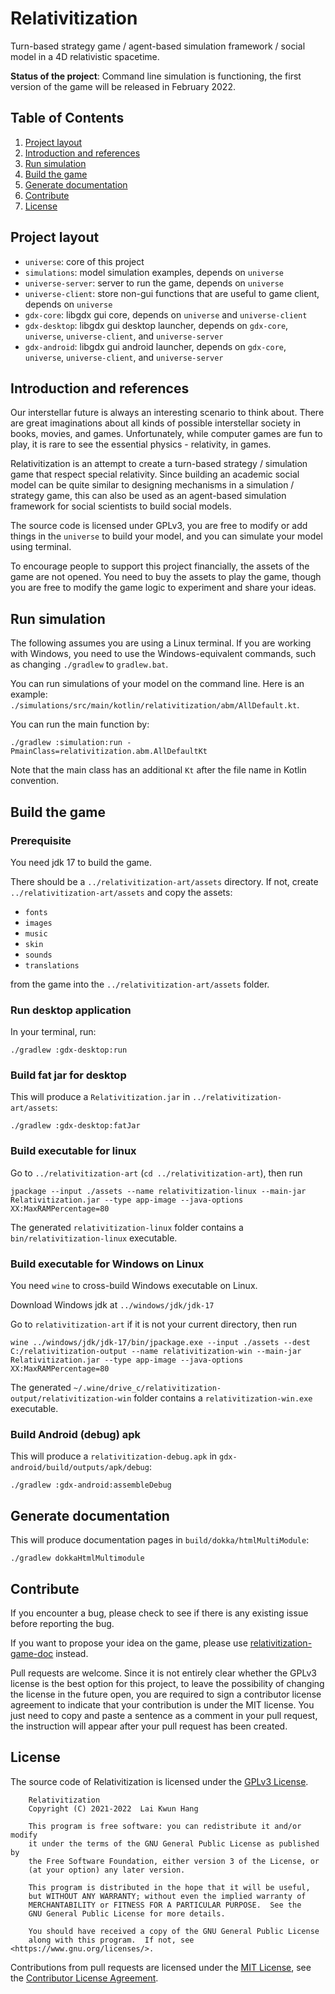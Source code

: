 # Relativitization
Turn-based strategy game / agent-based simulation framework / social model in a 4D relativistic spacetime.

**Status of the project**: Command line simulation is functioning, the first version of the game
will be released in February 2022.

## Table of Contents
1. [Project layout](#project-layout)
2. [Introduction and references](#introduction-and-references)
3. [Run simulation](#run-simulation)
4. [Build the game](#build-the-game)
5. [Generate documentation](#generate-documentation)
6. [Contribute](#contribute)
7. [License](#license)

## Project layout
* `universe`: core of this project
* `simulations`: model simulation examples, depends on `universe`
* `universe-server`: server to run the game, depends on `universe`
* `universe-client`: store non-gui functions that are useful to game client, depends on `universe`
* `gdx-core`: libgdx gui core, depends on `universe` and  `universe-client`
* `gdx-desktop`: libgdx gui desktop launcher, depends on `gdx-core`, `universe`,  `universe-client`, and `universe-server`
* `gdx-android`: libgdx gui android launcher, depends on `gdx-core`, `universe`,  `universe-client`, and `universe-server`

## Introduction and references
Our interstellar future is always an interesting scenario to think about. 
There are great imaginations about all kinds of possible interstellar society in books, movies, and games.
Unfortunately, while computer games are fun to play, it is rare to see the essential physics - relativity, in games.

Relativitization is an attempt to create a turn-based strategy / simulation game that respect special relativity.
Since building an academic social model can be quite similar to designing mechanisms in a simulation / strategy game,
this can also be used as an agent-based simulation framework for 
social scientists to build social models.

The source code is licensed under GPLv3, you are free to modify or add things in the `universe` to
build your model, and you can simulate your model using terminal.

To encourage people to support this project financially, the assets of the game are not opened.
You need to buy the assets to play the game, though you are free to modify the game logic to experiment and share
your ideas.

## Run simulation
The following assumes you are using a Linux terminal.
If you are working with Windows, you need to use the Windows-equivalent commands, 
such as changing `./gradlew` to `gradlew.bat`.

You can run simulations of your model on the command line. Here is an example: 
`./simulations/src/main/kotlin/relativitization/abm/AllDefault.kt`.

You can run the main function by:
```
./gradlew :simulation:run -PmainClass=relativitization.abm.AllDefaultKt
```

Note that the main class has an additional `Kt` after the file name in Kotlin convention.

## Build the game

### Prerequisite
You need jdk 17 to build the game.

There should be a `../relativitization-art/assets` directory. If not, create `../relativitization-art/assets`
and copy the assets:

* `fonts`
* `images`
* `music`
* `skin`
* `sounds`
* `translations`

from the game into the `../relativitization-art/assets` folder.

### Run desktop application
In your terminal, run:
```
./gradlew :gdx-desktop:run
```

### Build fat jar for desktop
This will produce a `Relativitization.jar` in `../relativitization-art/assets`:
```
./gradlew :gdx-desktop:fatJar
```

### Build executable for linux
Go to `../relativitization-art` (`cd ../relativitization-art`), then run
```
jpackage --input ./assets --name relativitization-linux --main-jar Relativitization.jar --type app-image --java-options XX:MaxRAMPercentage=80
```

The generated `relativitization-linux` folder contains a `bin/relativitization-linux` executable.

### Build executable for Windows on Linux
You need `wine` to cross-build Windows executable on Linux.

Download Windows jdk at `../windows/jdk/jdk-17`

Go to `relativitization-art` if it is not your current directory, then run
```
wine ../windows/jdk/jdk-17/bin/jpackage.exe --input ./assets --dest C:/relativitization-output --name relativitization-win --main-jar Relativitization.jar --type app-image --java-options XX:MaxRAMPercentage=80
```

The generated `~/.wine/drive_c/relativitization-output/relativitization-win` folder contains a `relativitization-win.exe` executable.


### Build Android (debug) apk
This will produce a `relativitization-debug.apk` in `gdx-android/build/outputs/apk/debug`: 
```
./gradlew :gdx-android:assembleDebug
```

## Generate documentation
This will produce documentation pages in `build/dokka/htmlMultiModule`:
```
./gradlew dokkaHtmlMultimodule
```

## Contribute
If you encounter a bug, please check to see if there is any existing issue before reporting the bug.

If you want to propose your idea on the game, please use
[relativitization-game-doc](https://github.com/Adriankhl/relativitization-game-doc) instead.

Pull requests are welcome. Since it is not entirely clear whether the GPLv3 license is the best option for
this project, to leave the possibility of changing the license in the future open,
you are required to sign a contributor license agreement to indicate that your contribution is under the MIT license.
You just need to copy and paste a sentence as a comment in your pull request, 
the instruction will appear after your pull request has been created.

## License
The source code of Relativitization is licensed under the [GPLv3 License](./LICENSE.md).

        Relativitization
        Copyright (C) 2021-2022  Lai Kwun Hang

        This program is free software: you can redistribute it and/or modify
        it under the terms of the GNU General Public License as published by
        the Free Software Foundation, either version 3 of the License, or
        (at your option) any later version.

        This program is distributed in the hope that it will be useful,
        but WITHOUT ANY WARRANTY; without even the implied warranty of
        MERCHANTABILITY or FITNESS FOR A PARTICULAR PURPOSE.  See the
        GNU General Public License for more details.

        You should have received a copy of the GNU General Public License
        along with this program.  If not, see <https://www.gnu.org/licenses/>.

Contributions from pull requests are licensed under the [MIT License](./CLALICENSE.md),
see the [Contributor License Agreement](./CLA.md).
